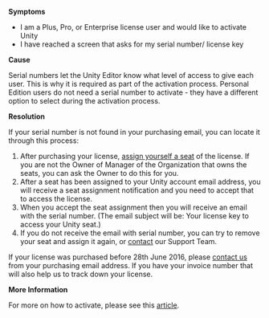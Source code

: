 

**Symptoms**


- I am a Plus, Pro, or Enterprise license user and would like to activate Unity
- I have reached a screen that asks for my serial number/ license key



**Cause**



Serial numbers let the Unity Editor know what level of access to give each user. This is why it is required as part of the activation process. Personal Edition users do not need a serial number to activate - they have a different option to select during the activation process.



**Resolution**



If your serial number is not found in your purchasing email, you can locate it through this process:


1. After purchasing your license, [assign yourself a seat](https://support.unity3d.com/hc/en-us/articles/209933926) of the license. If you are not the Owner of Manager of the Organization that owns the seats, you can ask the Owner to do this for you.
2. After a seat has been assigned to your Unity account email address, you will receive a seat assignment notification and you need to accept that to access the license.
3. When you accept the seat assignment then you will receive an email with the serial number. (The email subject will be: Your license key to access your Unity seat.)
4. If you do not receive the email with serial number, you can try to remove your seat and assign it again, or [contact](https://support.unity3d.com/hc/en-us/requests/new) our Support Team.



If your license was purchased before 28th June 2016, please [contact us](https://support.unity3d.com/hc/en-us/requests/new) from your purchasing email address. If you have your invoice number that will also help us to track down your license.



**More Information**



For more on how to activate, please see this [article](https://support.unity3d.com/hc/en-us/articles/211438683).

